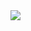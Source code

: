 <img src = "https://media1.tenor.com/m/kxZgL7zPf0EAAAAC/hello-world-seytonic.gif" align='center'>

<!---
dish04/dish04 is a ✨ special ✨ repository because its `README.md` (this file) appears on your GitHub profile.
You can click the Preview link to take a look at your changes.
--->

